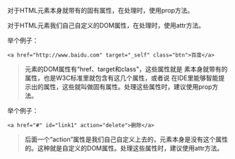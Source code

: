 
 对于HTML元素本身就带有的固有属性，在处理时，使用prop方法。


对于HTML元素我们自己自定义的DOM属性，在处理时，使用attr方法。

 
举个例子：

```
<a href="http://www.baidu.com" target="_self" class="btn">百度</a>
```

> <a>元素的DOM属性有“href、target和class"，这些属性就是<a>
> 素本身就带有的属性，也是W3C标准里就包含有这几个属性，或者说
> 在IDE里能够智能提示出的属性，这些就叫做固有属性。处理这些属性时，建议使用prop方法。


举个例子：
```
<a href="#" id="link1" action="delete">删除</a>
```
> 后面一个“action”属性是我们自己自定义上去的，<a>元素本身是没有这个属性的。这种就是自定义的DOM属性。处理这些属性时，建议使用attr方法。